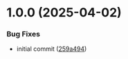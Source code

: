 # 1.0.0 (2025-04-02)


### Bug Fixes

* initial commit ([259a494](https://github.com/34j/ag-psd-psdtool/commit/259a4947cae609cd4cdaacbc1c73178d0f0feba9))
